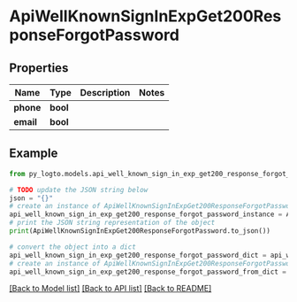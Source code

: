 # ApiWellKnownSignInExpGet200ResponseForgotPassword


## Properties

Name | Type | Description | Notes
------------ | ------------- | ------------- | -------------
**phone** | **bool** |  | 
**email** | **bool** |  | 

## Example

```python
from py_logto.models.api_well_known_sign_in_exp_get200_response_forgot_password import ApiWellKnownSignInExpGet200ResponseForgotPassword

# TODO update the JSON string below
json = "{}"
# create an instance of ApiWellKnownSignInExpGet200ResponseForgotPassword from a JSON string
api_well_known_sign_in_exp_get200_response_forgot_password_instance = ApiWellKnownSignInExpGet200ResponseForgotPassword.from_json(json)
# print the JSON string representation of the object
print(ApiWellKnownSignInExpGet200ResponseForgotPassword.to_json())

# convert the object into a dict
api_well_known_sign_in_exp_get200_response_forgot_password_dict = api_well_known_sign_in_exp_get200_response_forgot_password_instance.to_dict()
# create an instance of ApiWellKnownSignInExpGet200ResponseForgotPassword from a dict
api_well_known_sign_in_exp_get200_response_forgot_password_from_dict = ApiWellKnownSignInExpGet200ResponseForgotPassword.from_dict(api_well_known_sign_in_exp_get200_response_forgot_password_dict)
```
[[Back to Model list]](../README.md#documentation-for-models) [[Back to API list]](../README.md#documentation-for-api-endpoints) [[Back to README]](../README.md)


